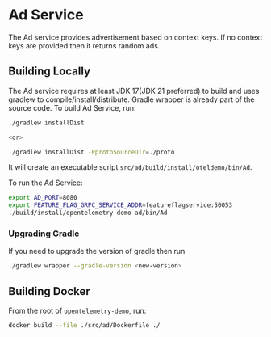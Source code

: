 # Ad Service

The Ad service provides advertisement based on context keys. If no context keys
are provided then it returns random ads.

## Building Locally

The Ad service requires at least JDK 17(JDK 21 preferred) to build and uses gradlew to
compile/install/distribute. Gradle wrapper is already part of the source code.
To build Ad Service, run:

```sh
./gradlew installDist

<or>

./gradlew installDist -PprotoSourceDir=./proto
```

It will create an executable script
`src/ad/build/install/oteldemo/bin/Ad`.

To run the Ad Service:

```sh
export AD_PORT=8080
export FEATURE_FLAG_GRPC_SERVICE_ADDR=featureflagservice:50053
./build/install/opentelemetry-demo-ad/bin/Ad
```

### Upgrading Gradle

If you need to upgrade the version of gradle then run

```sh
./gradlew wrapper --gradle-version <new-version>
```

## Building Docker

From the root of `opentelemetry-demo`, run:

```sh
docker build --file ./src/ad/Dockerfile ./
```
